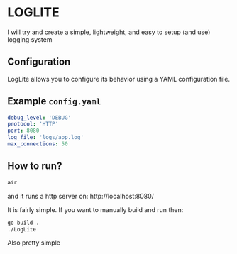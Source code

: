 # LOGLITE

I will try and create a simple, lightweight, and easy to setup (and use) logging system

## Configuration

LogLite allows you to configure its behavior using a YAML configuration file.

## Example `config.yaml`

```yaml
debug_level: 'DEBUG'
protocol: 'HTTP'
port: 8080
log_file: 'logs/app.log'
max_connections: 50
```

## How to run?

```bash
air
```

and it runs a http server on: http://localhost:8080/

It is fairly simple. If you want to manually build and run then:

```bash
go build .
./LogLite
```

Also pretty simple
